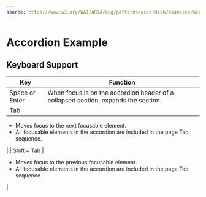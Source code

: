```yaml
---
source: https://www.w3.org/WAI/ARIA/apg/patterns/accordion/examples/accordion/
---
```

Accordion Example
=================

Keyboard Support
----------------

| Key | Function |
| --- | --- |
| Space or Enter | When focus is on the accordion header of a collapsed section, expands the section. |
| Tab | 
*   Moves focus to the next focusable element.
*   All focusable elements in the accordion are included in the page Tab sequence.

 |
| Shift + Tab | 

*   Moves focus to the previous focusable element.
*   All focusable elements in the accordion are included in the page Tab sequence.

 |
